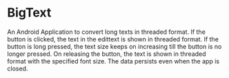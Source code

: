 # BigText

An Android Application to convert long texts in threaded format.
If the button is clicked, the text in the edittext is shown in threaded format.
If the button is long pressed, the text size keeps on increasing till the button is no longer pressed. On releasing the button, the text is shown in threaded
format with the specified font size.
The data persists even when the app is closed.

